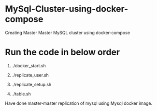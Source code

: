 # MySql-Cluster-using-docker-compose
Creating Master Master MySQL cluster using docker-compose


# Run the code in below order

  1) ./docker_start.sh
  
  2) ./replicate_user.sh
  
  3) ./replicate_setup.sh
  
  4) ./table.sh
  
  Have done master-master replication of mysql using Mysql docker image.
  
  
